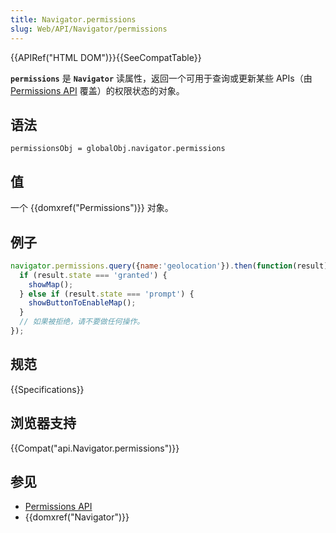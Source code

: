 ```yaml
---
title: Navigator.permissions
slug: Web/API/Navigator/permissions
---
```

{{APIRef("HTML DOM")}}{{SeeCompatTable}}

**`permissions`** 是 **`Navigator`** 读属性，返回一个可用于查询或更新某些 APIs（由 [Permissions API](/zh-CN/docs/Web/API/Permissions_API) 覆盖）的权限状态的对象。

## 语法

```plain
permissionsObj = globalObj.navigator.permissions
```

## 值

一个 {{domxref("Permissions")}} 对象。

## 例子

```js
navigator.permissions.query({name:'geolocation'}).then(function(result) {
  if (result.state === 'granted') {
    showMap();
  } else if (result.state === 'prompt') {
    showButtonToEnableMap();
  }
  // 如果被拒绝，请不要做任何操作。
});
```

## 规范

{{Specifications}}

## 浏览器支持

{{Compat("api.Navigator.permissions")}}

## 参见

- [Permissions API](/zh-CN/docs/Web/API/Permissions_API)
- {{domxref("Navigator")}}

